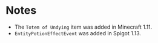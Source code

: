 # Notes
- The `Totem of Undying` item was added in Minecraft 1.11.
- `EntityPotionEffectEvent` was added in Spigot 1.13.
